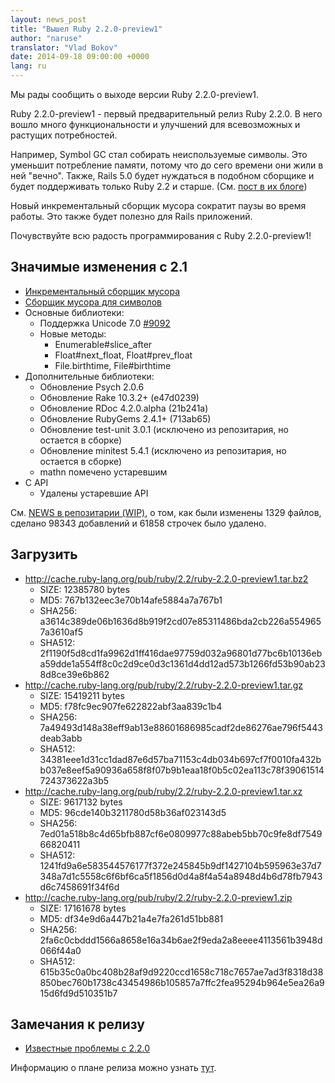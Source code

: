 ```yaml
---
layout: news_post
title: "Вышел Ruby 2.2.0-preview1"
author: "naruse"
translator: "Vlad Bokov"
date: 2014-09-18 09:00:00 +0000
lang: ru
---
```


Мы рады сообщить о выходе версии Ruby 2.2.0-preview1.

Ruby 2.2.0-preview1 - первый предварительный релиз Ruby 2.2.0.
В него вошло много функциональности и улучшений для всевозможных и
растущих потребностей.

Например, Symbol GC стал собирать неиспользуемые символы. Это уменьшит
потребление памяти, потому что до сего времени они жили в ней "вечно".
Также, Rails 5.0 будет нуждаться в подобном сборщике и будет поддерживать только
Ruby 2.2 и старше. (См. [пост в их блоге](http://weblog.rubyonrails.org/2014/8/20/Rails-4-2-beta1/))

Новый инкрементальный сборщик мусора сократит паузы во время работы.
Это также будет полезно для Rails приложений.

Почувствуйте всю радость программирования с Ruby 2.2.0-preview1!

## Значимые изменения с 2.1

* [Инкрементальный сборщик мусора](https://bugs.ruby-lang.org/issues/10137)
* [Сборщик мусора для символов](https://bugs.ruby-lang.org/issues/9634)
* Основные библиотеки:
  * Поддержка Unicode 7.0 [#9092](https://bugs.ruby-lang.org/issues/9092)
  * Новые методы:
    * Enumerable#slice_after
    * Float#next_float, Float#prev_float
    * File.birthtime, File#birthtime
* Дополнительные библиотеки:
  * Обновление Psych 2.0.6
  * Обновление Rake 10.3.2+ (e47d0239)
  * Обновление RDoc 4.2.0.alpha (21b241a)
  * Обновление RubyGems 2.4.1+ (713ab65)
  * Обновление test-unit 3.0.1 (исключено из репозитария, но остается в сборке)
  * Обновление minitest 5.4.1 (исключено из репозитария, но остается в сборке)
  * mathn помечено устаревшим
* C API
  * Удалены устаревшие API

См. [NEWS в репозитарии (WIP)](https://github.com/ruby/ruby/blob/v2_2_0_preview1/NEWS), о том,
как были изменены 1329 файлов, сделано 98343 добавлений и 61858 строчек было удалено.

## Загрузить

* <http://cache.ruby-lang.org/pub/ruby/2.2/ruby-2.2.0-preview1.tar.bz2>
  * SIZE:   12385780 bytes
  * MD5:    767b132eec3e70b14afe5884a7a767b1
  * SHA256: a3614c389de06b1636d8b919f2cd07e85311486bda2cb226a5549657a3610af5
  * SHA512: 2f1190f5d8cd1fa9962d1ff416dae97759d032a96801d77bc6b10136eba59dde1a554ff8c0c2d9ce0d3c1361d4dd12ad573b1266fd53b90ab238d8ce39e6b862
* <http://cache.ruby-lang.org/pub/ruby/2.2/ruby-2.2.0-preview1.tar.gz>
  * SIZE:   15419211 bytes
  * MD5:    f78fc9ec907fe622822abf3aa839c1b4
  * SHA256: 7a49493d148a38eff9ab13e88601686985cadf2de86276ae796f5443deab3abb
  * SHA512: 34381eee1d31cc1dad87e6d57ba71153c4db034b697cf7f0010fa432bb037e8eef5a90936a658f8f07b9b1eaa18f0b5c02ea113c78f39061514724373622a3b5
* <http://cache.ruby-lang.org/pub/ruby/2.2/ruby-2.2.0-preview1.tar.xz>
  * SIZE:   9617132 bytes
  * MD5:    96cde140b3211780d58b36af023143d5
  * SHA256: 7ed01a518b8c4d65bfb887cf6e0809977c88abeb5bb70c9fe8df754966820411
  * SHA512: 1241fd9a6e583544576177f372e245845b9df1427104b595963e37d7348a7d1c5558c6f6bf6ca5f1856d0d4a8f4a54a8948d4b6d78fb7943d6c7458691f34f6d
* <http://cache.ruby-lang.org/pub/ruby/2.2/ruby-2.2.0-preview1.zip>
  * SIZE:   17161678 bytes
  * MD5:    df34e9d6a447b21a4e7fa261d51bb881
  * SHA256: 2fa6c0cbddd1566a8658e16a34b6ae2f9eda2a8eeee4113561b3948d066f44a0
  * SHA512: 615b35c0a0bc408b28af9d9220ccd1658c718c7657ae7ad3f8318d38850bec760b1738c43454986b105857a7ffc2fea95294b964e5ea26a915d6fd9d510351b7

## Замечания к релизу

* [Известные проблемы с 2.2.0](http://bugs.ruby-lang.org/projects/ruby-trunk/issues?query_id=115)

Информацию о плане релиза можно узнать [тут](http://bugs.ruby-lang.org/projects/ruby-trunk/wiki/ReleaseEngineering22).

